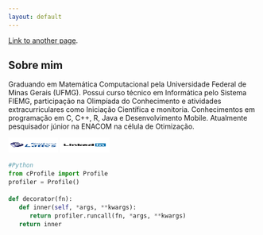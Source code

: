 ```yaml
---
layout: default
---
```


[Link to another page](./another-page.html).

## Sobre mim

Graduando em Matemática Computacional pela Universidade Federal de Minas Gerais (UFMG). Possui curso técnico em Informática pelo Sistema FIEMG, participação na Olimpíada do Conhecimento e atividades extracurriculares como Iniciação Científica e monitoria. Conhecimentos em programação em C, C++, R, Java e Desenvolvimento Mobile. Atualmente pesquisador júnior na ENACOM na célula de Otimização.

[<img src="assets/img/lattes.png" alt="drawing" style="width:100px; height:30px;"/>](http://lattes.cnpq.br/0983117412894173) 
  [<img src="assets/img/linkedin.png" alt="drawing" style="width:100px;height:30px;"/>](https://www.linkedin.com/in/igor-lucas-a92550106)

```python
#Python
from cProfile import Profile
profiler = Profile()

def decorator(fn):
   def inner(self, *args, **kwargs):
      return profiler.runcall(fn, *args, **kwargs) 
   return inner

```